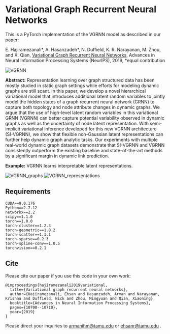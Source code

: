 Variational Graph Recurrent Neural Networks
============

This is a PyTorch implementation of the VGRNN model as described in our paper:

E. Hajiramezanali*, A. Hasanzadeh*, N. Duffield, K. R. Narayanan, M. Zhou, and X. Qian, [Variational Graph Recurrent Neural Networks](http://papers.nips.cc/paper/9254-variational-graph-recurrent-neural-networks), Advances in Neural Information Processing Systems (NeurIPS), 2019, *equal contribution

![VGRNN](figure.png)

**Abstract:** Representation learning over graph structured data has been mostly studied in static graph settings while efforts for modeling dynamic graphs are still scant. In this paper, we develop a novel hierarchical variational model that introduces additional latent random variables to jointly model the hidden states of a graph recurrent neural network (GRNN) to capture both topology and node attribute changes in dynamic graphs. We argue that the use of high-level latent random variables in this variational GRNN (VGRNN) can better capture potential variability observed in dynamic graphs as well as the uncertainty of node latent representation. With semi-implicit variational inference developed for this new VGRNN architecture (SI-VGRNN), we show that flexible non-Gaussian latent representations can further help dynamic graph analytic tasks. Our experiments with multiple real-world dynamic graph datasets demonstrate that SI-VGRNN and VGRNN consistently outperform the existing baseline and state-of-the-art methods by a significant margin in dynamic link prediction. 

**Example:** VGRNN learns interpretable latent representations.

![VGRNN_graphs](gc_v5.png)
![VGRNN_representations](cm_ch_v3.png)

## Requirements
```
CUDA==9.0.176
Python==2.7.12
networkx==2.2
scipy==1.1.0
torch==1.0.0      
torch-cluster==1.2.3      
torch-geometric==1.0.2      
torch-scatter==1.1.1      
torch-sparse==0.2.3      
torch-spline-conv==1.0.5      
torchvision==0.2.1
```

## Cite

Please cite our paper if you use this code in your own work:

```
@inproceedings{hajiramezanali2019variational,
  title={Variational graph recurrent neural networks},
  author={Hajiramezanali, Ehsan and Hasanzadeh, Arman and Narayanan, Krishna and Duffield, Nick and Zhou, Mingyuan and Qian, Xiaoning},
  booktitle={Advances in Neural Information Processing Systems},
  pages={10700--10710},
  year={2019}
}
```

Please direct your inquiries to armanihm@tamu.edu or ehsanr@tamu.edu .
